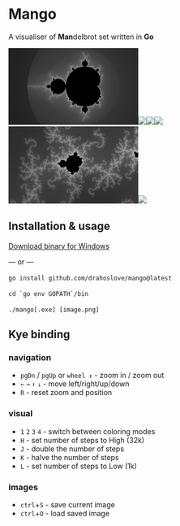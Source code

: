 # Mango

A visualiser of **Man**delbrot set written in **Go**



<img src="images/set_1664718211_(-0.5+0i)_1_0_.png" width="256"
/><img src="images/set_1663476672_(-0.8643325482946538-0.2305787007080872i)_4.745313281212577e+07_2_.png" width="256"
/><img src="images/set_1663582256_(-0.6699236201218569-0.4577691518426872i)_7.774721279938687e+11_1_.png" width="256"
/><img src="images/set_1663536017_(0.2713047044368717-0.5857106239284461i)_2.3726566406062886e+07_3_.png" width="256"
/><img src="images/set_1663549060_(-0.6699236121894319-0.45776914126597795i)_1.7592186044416e+13_2_.png" width="256"
/><img src="images/set_1663528471_(-0.07459391968701061+0.9696561653342303i)_2.9658208007578608e+06_3_.png" width="256"
/>


## Installation & usage

[Download binary for Windows](https://github.com/drahoslove/mango/releases/latest/download/mango.exe)

 &mdash; or &mdash;

`go install github.com/drahoslove/mango@latest`

```cd `go env GOPATH`/bin```

`./mango[.exe] [image.png]`


## Kye binding

### navigation

- `pgDn` / `pgUp` or `wheel ↕` - zoom in / zoom out
- `←` `→` `↑` `↓` - move left/right/up/down
- `R` - reset zoom and position


### visual
- `1` `2` `3` `4` - switch between coloring modes
- `H` - set number of steps to High (32k)
- `J` - double the number of steps
- `K` - halve the number of steps
- `L` - set number of steps to Low (1k)

### images
- `ctrl`+`S` - save current image
- `ctrl`+`O` - load saved image
